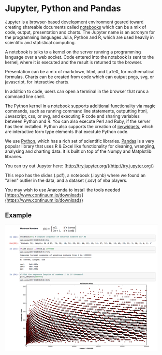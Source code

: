# Jupyter, Python and Pandas

[Jupyter](http://jupyter.org/) is a browser-based development environment geared toward creating shareable documents called [notebooks](http://jupyter.org/assets/jupyterpreview.png) which can be a mix of code, output, presentation and charts. The Jupyter name is an acronym for the programming languages Julia, Python and R, which are used heavily in scientific and statistical computing.

A notebook is talks to a kernel on the server running a programming language over a web socket. Code entered into the notebook is sent to the kernel, where it is executed and the result is returned to the browser. 

Presentation can be a mix of markdown, html, and LaTeX, for mathematical formulas. Charts can be created from code which can output pngs, svg, or javascript, for interactive charts.

In addition to code, users can open a terminal in the browser that runs a command line shell.

The Python kernel in a notebook supports additional functionality via magic commands, such as running command line statements, outputting html, Javascript, css, or svg, and executing R code and sharing variables between Python and R. You can also execute Perl and Ruby, if the server has them installed. Python also supports the creation of [ipywidgets](https://github.com/jupyter-widgets/ipywidgets/blob/master/docs/source/examples/Index.ipynb), which are interactive form type elements that exectute Python code.

We use [Python](https://www.python.org/), which has a rich set of scientific libraries. [Pandas](http://pandas.pydata.org/) is a very popular library that uses R & Excel like functionality for cleaning, wrangling, analysing and charting data. It is built on top of the Numpy and Matplotlib libraries.

You can try out Jupyter here: [http://try.jupyter.org/](http://try.jupyter.org/)

This repo has the slides (.pdf), a notebook (.ipynb) where we found an "alien" outlier in the data, and a dataset (.csv) of nba players.

You may wish to use Anaconda to install the tools needed
[https://www.continuum.io/downloads](https://www.continuum.io/downloads)

## Example

![Computing Wondrous Numbers](https://github.com/Mearnest/jupyter_python_pandas/blob/master/wondrous_numbers_example.png)
